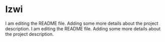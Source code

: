 # Izwi
I am editing the README file. Adding some more details about the project description.
I am editing the README file. Adding some more details about the project description.
